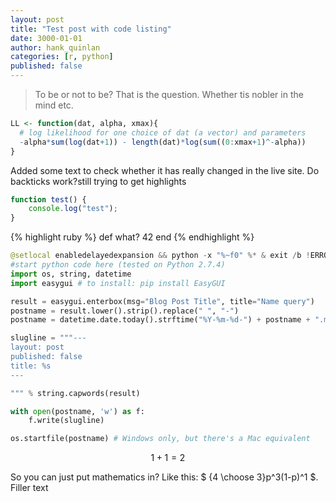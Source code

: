 ```yaml
---
layout: post
title: "Test post with code listing"
date: 3000-01-01
author: hank_quinlan
categories: [r, python]
published: false
---
```



> To be or not to be?
That is the question.
Whether tis nobler in the mind
etc.

``` r
LL <- function(dat, alpha, xmax){
  # log likelihood for one choice of dat (a vector) and parameters
  -alpha*sum(log(dat+1)) - length(dat)*log(sum((0:xmax+1)^-alpha))
}
```

Added some text to check whether it has really changed in the live site.
Do backticks work?still trying to get highlights

``` javascript
function test() {
    console.log("test");
}
```

{% highlight ruby %}
def what?
42
end
{% endhighlight %}

```python
@setlocal enabledelayedexpansion && python -x "%~f0" %* & exit /b !ERRORLEVEL!
#start python code here (tested on Python 2.7.4)
import os, string, datetime
import easygui # to install: pip install EasyGUI

result = easygui.enterbox(msg="Blog Post Title", title="Name query")
postname = result.lower().strip().replace(" ", "-")
postname = datetime.date.today().strftime("%Y-%m-%d-") + postname + ".md"

slugline = """---
layout: post
published: false
title: %s
---

""" % string.capwords(result)

with open(postname, 'w') as f:
    f.write(slugline)

os.startfile(postname) # Windows only, but there's a Mac equivalent
```

$$1+1=2$$

So you can just put mathematics in? Like this: $ {4 \choose 3}p^3(1-p)^1 $. Filler text
